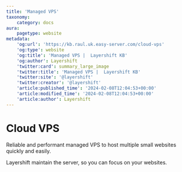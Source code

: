 ```yaml
---
title: 'Managed VPS'
taxonomy:
    category: docs
aura:
    pagetype: website
metadata:
    'og:url': 'https://kb.raul.uk.easy-server.com/cloud-vps'
    'og:type': website
    'og:title': 'Managed VPS |  Layershift KB'
    'og:author': Layershift
    'twitter:card': summary_large_image
    'twitter:title': 'Managed VPS |  Layershift KB'
    'twitter:site': '@layershift'
    'twitter:creator': '@layershift'
    'article:published_time': '2024-02-08T12:04:53+00:00'
    'article:modified_time': '2024-02-08T12:04:53+00:00'
    'article:author': Layershift
---
```


# Cloud VPS

Reliable and performant managed VPS to host multiple small websites quickly and easily.

Layershift maintain the server, so you can focus on your websites.